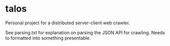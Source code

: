 # talos
Personal project for a distributed server-client web crawler.

See parsing.txt for explanation on parsing the JSON API for crawling. Needs to formatted into something presentable.
